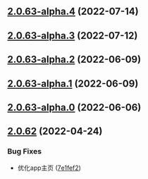 ## [2.0.63-alpha.4](https://git.hipermatic.com/needle/packages/app-core/compare/2.0.63-alpha.4...2.0.63-alpha.4) (2022-07-14)



## [2.0.63-alpha.3](https://git.hipermatic.com/needle/packages/app-core/compare/2.0.63-alpha.4...2.0.63-alpha.4) (2022-07-12)



## [2.0.63-alpha.2](https://git.hipermatic.com/needle/packages/app-core/compare/2.0.63-alpha.4...2.0.63-alpha.4) (2022-06-09)



## [2.0.63-alpha.1](https://git.hipermatic.com/needle/packages/app-core/compare/2.0.63-alpha.4...2.0.63-alpha.4) (2022-06-09)



## [2.0.63-alpha.0](https://git.hipermatic.com/needle/packages/app-core/compare/2.0.63-alpha.4...2.0.63-alpha.4) (2022-06-06)



## [2.0.62](https://git.hipermatic.com/needle/packages/app-core/compare/2.0.63-alpha.4...2.0.63-alpha.4) (2022-04-24)


### Bug Fixes

* 优化app主页 ([7e1fef2](https://git.hipermatic.com/needle/packages/app-core/commits/7e1fef22388e43d11a69d122eff24e6e5083b85d))

